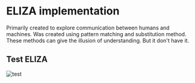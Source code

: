 # ELIZA implementation

Primarily created to explore communication between humans and machines. Was created using pattern matching and substitution method.
These methods can give the illusion of understanding. But it don't have it.

## Test ELIZA

![test](https://user-images.githubusercontent.com/93055563/234427181-10ab8564-404d-4e12-8c29-8183e69d3271.png)
